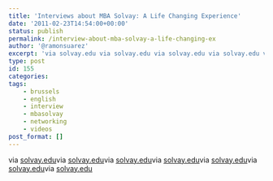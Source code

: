 ```yaml
---
title: 'Interviews about MBA Solvay: A Life Changing Experience'
date: '2011-02-23T14:54:00+00:00'
status: publish
permalink: /interview-about-mba-solvay-a-life-changing-ex
author: '@ramonsuarez'
excerpt: 'via solvay.edu via solvay.edu via solvay.edu via solvay.edu via solvay.edu via solvay.edu via solvay.edu'
type: post
id: 155
categories:
tags:
    - brussels
    - english
    - interview
    - mbasolvay
    - networking
    - videos
post_format: []
---
```

via [solvay.edu](http://www.solvay.edu/mba)</div>via [solvay.edu](http://www.solvay.edu/mba)</div></div>via [solvay.edu](http://www.solvay.edu/mba)</div>via [solvay.edu](http://www.solvay.edu/mba)</div>via [solvay.edu](http://www.solvay.edu/mba)</div>via [solvay.edu](http://www.solvay.edu/mba)</div>via [solvay.edu](http://www.solvay.edu/mba)</div><div></div>